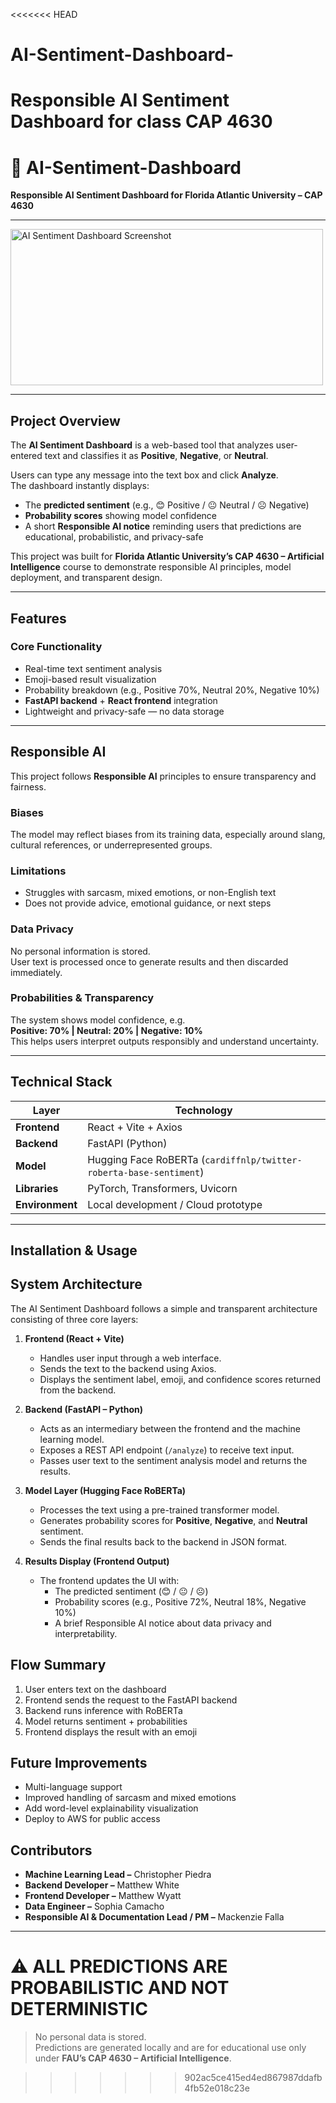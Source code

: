 <<<<<<< HEAD
# AI-Sentiment-Dashboard-
Responsible AI Sentiment Dashboard for class CAP 4630
=======
# 🧠 AI-Sentiment-Dashboard
**Responsible AI Sentiment Dashboard for Florida Atlantic University – CAP 4630**

---

<img width="500" height="250" alt="AI Sentiment Dashboard Screenshot" src="https://github.com/user-attachments/assets/f55676d8-d356-4228-a92b-b2281a99985e" />

---

##  Project Overview
The **AI Sentiment Dashboard** is a web-based tool that analyzes user-entered text and classifies it as **Positive**, **Negative**, or **Neutral**.

Users can type any message into the text box and click **Analyze**.  
The dashboard instantly displays:

- The **predicted sentiment** (e.g., 😊 Positive / 😐 Neutral / ☹️ Negative)  
- **Probability scores** showing model confidence  
- A short **Responsible AI notice** reminding users that predictions are educational, probabilistic, and privacy-safe  

This project was built for **Florida Atlantic University’s CAP 4630 – Artificial Intelligence** course to demonstrate responsible AI principles, model deployment, and transparent design.

---

##  Features

###  Core Functionality
- Real-time text sentiment analysis  
- Emoji-based result visualization  
- Probability breakdown (e.g., Positive 70%, Neutral 20%, Negative 10%)  
- **FastAPI backend** + **React frontend** integration  
- Lightweight and privacy-safe — no data storage  

---

##  Responsible AI
This project follows **Responsible AI** principles to ensure transparency and fairness.

### **Biases**
The model may reflect biases from its training data, especially around slang, cultural references, or underrepresented groups.

### **Limitations**
- Struggles with sarcasm, mixed emotions, or non-English text  
- Does not provide advice, emotional guidance, or next steps  

### **Data Privacy**
No personal information is stored.  
User text is processed once to generate results and then discarded immediately.

### **Probabilities & Transparency**
The system shows model confidence, e.g.  
**Positive: 70% | Neutral: 20% | Negative: 10%**  
This helps users interpret outputs responsibly and understand uncertainty.

---

## Technical Stack
| Layer | Technology |
|-------|-------------|
| **Frontend** | React + Vite + Axios |
| **Backend** | FastAPI (Python) |
| **Model** | Hugging Face RoBERTa (`cardiffnlp/twitter-roberta-base-sentiment`) |
| **Libraries** | PyTorch, Transformers, Uvicorn |
| **Environment** | Local development / Cloud prototype |

---

## Installation & Usage

## System Architecture

The AI Sentiment Dashboard follows a simple and transparent architecture consisting of three core layers:

1. **Frontend (React + Vite)**  
   - Handles user input through a web interface.  
   - Sends the text to the backend using Axios.  
   - Displays the sentiment label, emoji, and confidence scores returned from the backend.  

2. **Backend (FastAPI – Python)**  
   - Acts as an intermediary between the frontend and the machine learning model.  
   - Exposes a REST API endpoint (`/analyze`) to receive text input.  
   - Passes user text to the sentiment analysis model and returns the results.  

3. **Model Layer (Hugging Face RoBERTa)**  
   - Processes the text using a pre-trained transformer model.  
   - Generates probability scores for **Positive**, **Negative**, and **Neutral** sentiment.  
   - Sends the final results back to the backend in JSON format.  

4. **Results Display (Frontend Output)**  
   - The frontend updates the UI with:  
     - The predicted sentiment (😊 / 😐 / ☹️)  
     - Probability scores (e.g., Positive 72%, Neutral 18%, Negative 10%)  
     - A brief Responsible AI notice about data privacy and interpretability.  


## Flow Summary 
1. User enters text on the dashboard
2. Frontend sends the request to the FastAPI backend
3. Backend runs inference with RoBERTa
4. Model returns sentiment + probabilities
5. Frontend displays the result with an emoji

## Future Improvements 
- Multi-language support
- Improved handling of sarcasm and mixed emotions
- Add word-level explainability visualization
- Deploy to AWS for public access

## Contributors 
- **Machine Learning Lead –** Christopher Piedra  
- **Backend Developer –** Matthew White  
- **Frontend Developer –** Matthew Wyatt  
- **Data Engineer –** Sophia Camacho  
- **Responsible AI & Documentation Lead / PM –** Mackenzie Falla  

---

# ⚠️ ALL PREDICTIONS ARE PROBABILISTIC AND NOT DETERMINISTIC
> No personal data is stored.  
> Predictions are generated locally and are for educational use only under **FAU’s CAP 4630 – Artificial Intelligence**.

>>>>>>> 902ac5ce415ed4ed867987ddafb4fb52e018c23e
